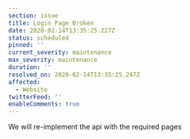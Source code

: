 ```yaml
---
section: issue
title: Login Page Broken
date: 2020-02-14T13:35:25.227Z
status: scheduled
pinned: ''
current_severity: maintenance
max_severity: maintenance
duration: ''
resolved_on: 2020-02-14T13:35:25.247Z
affected:
  - Website
twitterFeed: ''
enableComments: true
---
```

We will re-implement the api with the required pages
